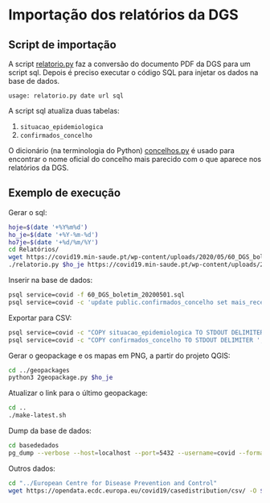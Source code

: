 # Importação dos relatórios da DGS

## Script de importação

A script [relatorio.py](relatorio.py) faz a conversão do documento PDF da DGS para um script sql. Depois é preciso executar o código SQL para injetar os dados na base de dados.

```
usage: relatorio.py date url sql
```

A script sql atualiza duas tabelas:
1. `situacao_epidemiologica`
1. `confirmados_concelho`

O dicionário (na terminologia do Python) [concelhos.py](concelhos.py) é usado para encontrar o nome oficial do concelho mais parecido com o que aparece nos relatórios da DGS.

## Exemplo de execução

Gerar o sql:

```bash
hoje=$(date '+%Y%m%d')
ho_je=$(date '+%Y-%m-%d')
ho7je=$(date '+%d/%m/%Y')
cd Relatórios/
wget https://covid19.min-saude.pt/wp-content/uploads/2020/05/60_DGS_boletim_20200501.pdf
./relatorio.py $ho_je https://covid19.min-saude.pt/wp-content/uploads/2020/05/60_DGS_boletim_20200501.pdf 60_DGS_boletim_20200501.sql
```
Inserir na base de dados:

```bash
psql service=covid -f 60_DGS_boletim_20200501.sql
psql service=covid -c 'update public.confirmados_concelho set mais_recente = "'"$ho7je"'"'
```

Exportar para CSV:

```bash
psql service=covid -c "COPY situacao_epidemiologica TO STDOUT DELIMITER ',' CSV HEADER QUOTE '\"' FORCE QUOTE * " -o ../situacao_epidemiologica.csv
psql service=covid -c "COPY confirmados_concelho TO STDOUT DELIMITER ',' CSV HEADER QUOTE '\"' FORCE QUOTE * " -o ../confirmados_concelho.csv
```

Gerar o geopackage e os mapas em PNG, a partir do projeto QGIS:

```bash
cd ../geopackages
python3 2geopackage.py $ho_je
```

Atualizar o link para o último geopackage:

```bash
cd ..
./make-latest.sh
```

Dump da base de dados:

```bash
cd basededados
pg_dump --verbose --host=localhost --port=5432 --username=covid --format=c --no-privileges --no-owner covid -f covid-$hoje.backup
```

Outros dados:

```bash
cd "../European Centre for Disease Prevention and Control"
wget https://opendata.ecdc.europa.eu/covid19/casedistribution/csv/ -O $hoje.csv
```